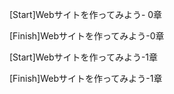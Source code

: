 [Start]Webサイトを作ってみよう- 0章　

[Finish]Webサイトを作ってみよう-0章

[Start]Webサイトを作ってみよう-1章

[Finish]Webサイトを作ってみよう-1章
